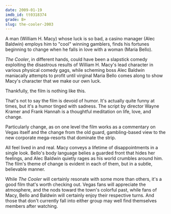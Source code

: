 ```yaml
---
date: 2009-01-19
imdb_id: tt0318374
grade: B+
slug: the-cooler-2003
---
```


A man (William H. Macy) whose luck is so bad, a casino manager (Alec Baldwin) employs him to "cool" winning gamblers, finds his fortunes beginning to change when he falls in love with a woman (Maria Bello).

_The Cooler_, in different hands, could have been a slapstick comedy exploiting the disastrous results of William H. Macy's lead character in various physical comedy gags, while scheming boss Alec Baldwin maniacally attempts to profit until virginal Maria Bello comes along to show Macy's character that we make our own luck.

Thankfully, the film is nothing like this.

That's not to say the film is devoid of humor. It's actually quite funny at times, but it's a humor tinged with sadness. The script by director Wayne Kramer and Frank Hannah is a thoughtful meditation on life, love, and change.

Particularly change, as on one level the film works as a commentary on Vegas itself and the change from the old guard, gambling-based view to the new corporate mega-resorts that dominate the strip.

All feel lived in and real. Macy conveys a lifetime of disappointments in a single look. Bello's body language belies a guarded front that hides her feelings, and Alec Baldwin quietly rages as his world crumbles around him. The film's theme of change is evident in each of them, but in a subtle, believable manner.

While _The Cooler_ will certainly resonate with some more than others, it's a good film that's worth checking out. Vegas fans will appreciate the atmosphere, and the nods toward the town's colorful past, while fans of Macy, Bello and Baldwin will certainly enjoy their respective turns. And those that don't currently fall into either group may well find themselves members after watching.
